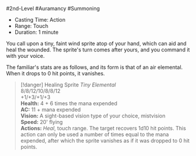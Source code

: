 #2nd-Level #Auramancy #Summoning
 
- Casting Time: Action
- Range: Touch
- Duration: 1 minute  

You call upon a tiny, faint wind sprite atop of your hand, which can aid and heal the wounded. The sprite's turn comes after yours, and you command it with your voice.
 
The familiar's stats are as follows, and its form is that of an air elemental. When it drops to 0 hit points, it vanishes.

>[!danger] Healing Sprite
_Tiny Elemental_  
8/8/12/10/8/8/12  
+1/+3/+1/+3  
**Health:** 4 + 6 times the mana expended  
**AC:** 11 + mana expended  
**Vision:** A sight-based vision type of your choice, mistvision  
**Speed:** 20' flying  
**Actions:** _Heal_, touch range. The target recovers 1d10 hit points. This action can only be used a number of times equal to the mana expended, after which the sprite vanishes as if it was dropped to 0 hit points.